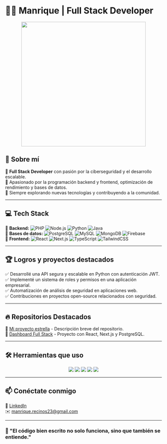 # 👨‍💻 Manrique | Full Stack Developer

<p align="center">
  <img src="https://media.giphy.com/media/3o7abldj0b3rxrZUxW/giphy.gif" width="400">
</p>

## 🚀 Sobre mí  
🔹 **Full Stack Developer** con pasión por la ciberseguridad y el desarrollo escalable.  
🔹 Apasionado por la programación backend y frontend, optimización de rendimiento y bases de datos.  
🔹 Siempre explorando nuevas tecnologías y contribuyendo a la comunidad.  

---

## 💻 Tech Stack  
🔹 **Backend:** ![PHP](https://img.shields.io/badge/PHP-777BB4?style=flat&logo=php&logoColor=white) ![Node.js](https://img.shields.io/badge/Node.js-339933?style=flat&logo=nodedotjs&logoColor=white) ![Python](https://img.shields.io/badge/Python-3776AB?style=flat&logo=python&logoColor=white) ![Java](https://img.shields.io/badge/Java-ED8B00?style=flat&logo=java&logoColor=white)  
🔹 **Bases de datos:** ![PostgreSQL](https://img.shields.io/badge/PostgreSQL-336791?style=flat&logo=postgresql&logoColor=white) ![MySQL](https://img.shields.io/badge/MySQL-4479A1?style=flat&logo=mysql&logoColor=white) ![MongoDB](https://img.shields.io/badge/MongoDB-4EA94B?style=flat&logo=mongodb&logoColor=white) ![Firebase](https://img.shields.io/badge/Firebase-FFCA28?style=flat&logo=firebase&logoColor=white)  
🔹 **Frontend:** ![React](https://img.shields.io/badge/React-61DAFB?style=flat&logo=react&logoColor=white) ![Next.js](https://img.shields.io/badge/Next.js-000000?style=flat&logo=nextdotjs&logoColor=white) ![TypeScript](https://img.shields.io/badge/TypeScript-3178C6?style=flat&logo=typescript&logoColor=white) ![TailwindCSS](https://img.shields.io/badge/TailwindCSS-06B6D4?style=flat&logo=tailwindcss&logoColor=white)  

---

## 🏆 Logros y proyectos destacados  
✅ Desarrollé una API segura y escalable en Python con autenticación JWT.  
✅ Implementé un sistema de roles y permisos en una aplicación empresarial.  
✅ Automatización de análisis de seguridad en aplicaciones web.  
✅ Contribuciones en proyectos open-source relacionados con seguridad.  

---

## 🔥 Repositorios Destacados  
🔹 [Mi proyecto estrella](https://github.com/ManriqueRecinos/SuperMaintex) - Descripción breve del repositorio.  
🔹 [Dashboard Full Stack](https://github.com/Manrique23/fullstack-dashboard) - Proyecto con React, Next.js y PostgreSQL.  

---

## 🛠️ Herramientas que uso  
<p align="center">
  <img src="https://img.shields.io/badge/Linux-FCC624?style=for-the-badge&logo=linux&logoColor=black">
  <img src="https://img.shields.io/badge/Docker-2496ED?style=for-the-badge&logo=docker&logoColor=white">
  <img src="https://img.shields.io/badge/Git-F05032?style=for-the-badge&logo=git&logoColor=white">
  <img src="https://img.shields.io/badge/GitHub-181717?style=for-the-badge&logo=github&logoColor=white">
  <img src="https://img.shields.io/badge/VS_Code-007ACC?style=for-the-badge&logo=visualstudiocode&logoColor=white">
</p>

---

## 📫 Conéctate conmigo  
🔗 [LinkedIn](https://www.linkedin.com/in/manrique-recinos-64b772314/)  
✉️ manrique.recinos23@gmail.com  

---

### 🚀 "El código bien escrito no solo funciona, sino que también se entiende."

